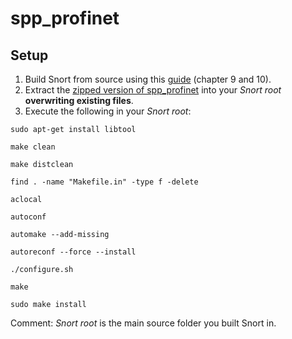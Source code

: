 # spp_profinet

## Setup

1. Build Snort from source using this [guide](https://s3.amazonaws.com/snort-org-site/production/document_files/files/000/000/090/original/Snort_2.9.8.x_on_Ubuntu_12-14-15.pdf) (chapter 9 and 10).
2. Extract the [zipped version of spp_profinet](https://github.com/TruffleHog/spp_profinet/archive/master.zip) into your _Snort root_ __overwriting existing files__.
3. Execute the following in your _Snort root_:
```
sudo apt-get install libtool

make clean

make distclean

find . -name "Makefile.in" -type f -delete

aclocal

autoconf

automake --add-missing

autoreconf --force --install

./configure.sh

make

sudo make install
```

Comment: _Snort root_ is the main source folder you built Snort in. 
